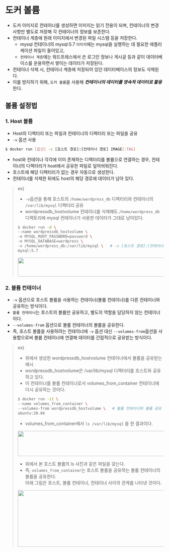 # 도커 볼륨
* 도커 이미지로 컨테이너를 생성하면 이미지는 읽기 전용이 되며, 컨테이너의 변경 사항만 별도로 저장해 각 컨테이너의 정보를 보존한다.
* 컨테이너 게층에 원래 이미지에서 변경된 파일 시스템 등을 저장한다.
  * mysql 컨테이너의 mysql:5.7 `이미지`에는 mysql을 실행하는 데 필요한 애플리케이션 파일이 들어있고,   
  * `컨테이너 계층`에는 워드프레스에서 쓴 로그인 정보나 게시글 등과 같이 데이터베이스를 운용하면서 쌓이는 데이터가 저장된다.
* 컨테이너 삭제 시, 컨테이너 계층에 저장되어 있던 데이터베이스의 정보도 삭제된다.
* 이를 방지하기 위해, `도커 볼륨`을 사용해 ***컨테이너의 데이터를 영속적 데이터로 활용*** 한다.

## 볼륨 설정법
### 1. Host 볼륨
* Host의 디렉터리 또는 파일과 컨테이너의 디렉터리 또는 파일을 공유
* `-v` 옵션 사용
```bash
$ docker run [옵션] -v [호스트 경로]:[컨테이너 경로] IMAGE[:TAG]
```
* host와 컨테이너 각각에 이미 존재하는 디렉터리를 볼륨으로 연결하는 경우, 컨테이너의 디렉터리가 host에서 공유한 파일로 덮어씌워진다.
* 호스트에 해당 디렉터리가 없는 경우 자동으로 생성한다.
* 컨테이너를 삭제한 뒤에도 host의 해당 경로에 데이터가 남아 있다.
> ex)    
> * `-v`옵션을 통해 호스트의 `/home/wordpress_db` 디렉터리와 컨테이너의 `/var/lib/mysql` 디렉터리 공유
> * wordpressdb_hostvolume 컨테이너를 삭제해도 `/home/wordpress_db` 디렉토리에 mysql 컨테이너가 사용한 데이터가 그대로 남아있다.
> ```bash
> $ docker run -d \
> --name wordpressdb_hostvolume \
> -e MYSQL_ROOT_PASSWORD=password \
> -e MYSQL_DATABASE=wordpress \
> -v /home/wordpress_db:/var/lib/mysql \   # -v [호스트 경로]:[컨테이너 경로]
> mysql:5.7
> ```
> <img src="https://user-images.githubusercontent.com/50009240/183983003-07c58fef-778c-473b-bca1-4d0f64762528.png" width="600" height="60">                          
### 2. 볼륨 컨테이너
* `-v` 옵션으로 호스트 볼륨을 사용하는 컨테이너(볼륨 컨테이너)를 다른 컨테이너와 공유하는 방식이다.
* `볼륨 컨테이너`는 호스트의 볼륨만 공유하고, 별도의 역할을 담당하지 않는 컨테이너이다.
* `--volumes-from` 옵션으로 볼륨 컨테이너의 볼륨을 공유한다.
* 즉, 호스트 볼륨을 사용하려는 컨테이너에 `-v` 옵션 대신 `--volumes-from`옵션을 사용함으로써 볼륨 컨테이너에 연결해 데이터를 간접적으로 공유받는 방식이다.
> ex) 
> * 위에서 생성한 wordpressdb_hostvolume 컨테이너에서 볼륨을 공유받는 예시
> * wordpressdb_hostvolume은 /var/lib/mysql 디렉터리를 호스트와 공유하고 있다.
> * 이 컨테이너를 볼륨 컨테이너로서 volumes_from_container 컨테이너에 다시 공유하는 것이다.
> ```bash
> $ docker run -it \
> --name volumes_from_container \
> --volumes-from wordpressdb_hostvolume \   # 볼륨 컨테이너와 볼륨 공유
> ubuntu:20.04
> ```
> * volumes_from_container에서 `ls /var/lib/mysql` 을 한 결과이다.
> <img src="https://user-images.githubusercontent.com/50009240/184377853-19dba41b-cf29-4ee1-89d1-cae0d255c239.png" width="600" height="80"> 
>
> * 위에서 본 호스트 볼륨의 ls 사진과 같은 파일을 갖는다. 
> * 즉, `volumes_from_container`는 호스트 볼륨을 공유하는 볼륨 컨테이너의 볼륨을 공유한다.  
> 아래 그림은 호스트, 볼륨 컨테이너, 컨테이너 사이의 관계를 나타낸 것이다.
> <img src="https://user-images.githubusercontent.com/50009240/184382148-50acef08-d545-4b69-98ee-2b627f1d5ba7.jpg" width="650" height="180">
